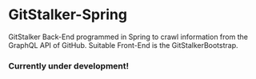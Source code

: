 # GitStalker-Spring

GitStalker Back-End programmed in Spring to crawl information from the GraphQL API of GitHub. Suitable Front-End is the GitStalkerBootstrap.

### Currently under development!
